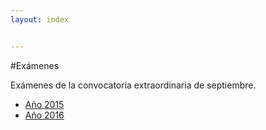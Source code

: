 ```yaml
---
layout: index


---
```

#Exámenes

Exámenes de la convocatoria extraordinaria de septiembre.


* [Año 2015](sept-2015)
* [Año 2016](sept-2016)
